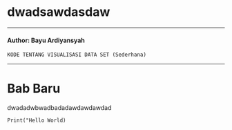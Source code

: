 # dwadsawdasdaw
***

#### Author: Bayu Ardiyansyah

``
    KODE TENTANG VISUALISASI DATA SET (Sederhana)
``

***
# Bab Baru

dwadadwbwadbadadawdawdawdad

`Print("Hello World)`